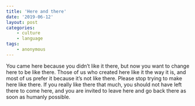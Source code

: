 ```yaml
---
title: 'Here and there'
date: '2019-06-12'
layout: post
categories:
    - culture
    - language
tags:
    - anonymous
---
```


You came here because you didn’t like it there, but now you want to change here to be like there. Those of us who created here like it the way it is, and most of us prefer it because it’s not like there. Please stop trying to make here like there. If you really like there that much, you should not have left there to come here, and you are invited to leave here and go back there as soon as humanly possible.